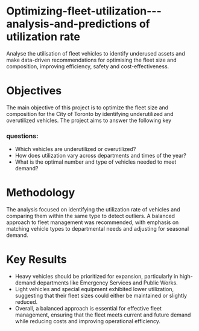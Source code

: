 # Optimizing-fleet-utilization---analysis-and-predictions of utilization rate
Analyse the utilisation of fleet vehicles to identify underused assets and make data-driven recommendations for optimising the fleet size and composition, improving efficiency, safety and cost-effectiveness. 
# Objectives

The main objective of this project is to optimize the fleet size and composition for the City of Toronto by identifying underutilized and overutilized vehicles. The project aims to answer the following key 
### questions:

- Which vehicles are underutilized or overutilized?
- How does utilization vary across departments and times of the year?
- What is the optimal number and type of vehicles needed to meet demand?

# Methodology

The analysis focused on identifying the utilization rate of vehicles and comparing them within the same type to detect outliers. A balanced approach to fleet management was recommended, with emphasis on matching vehicle types to departmental needs and adjusting for seasonal demand.

# Key Results

- Heavy vehicles should be prioritized for expansion, particularly in high-demand departments like Emergency Services and Public Works.
- Light vehicles and special equipment exhibited lower utilization, suggesting that their fleet sizes could either be maintained or slightly reduced.
- Overall, a balanced approach is essential for effective fleet management, ensuring that the fleet meets current and future demand while reducing costs and improving operational efficiency.

